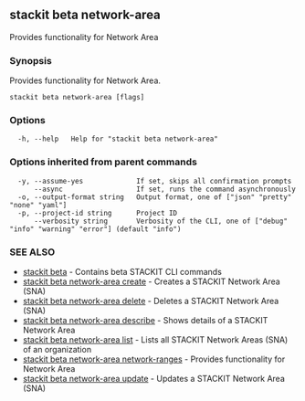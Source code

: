 ## stackit beta network-area

Provides functionality for Network Area

### Synopsis

Provides functionality for Network Area.

```
stackit beta network-area [flags]
```

### Options

```
  -h, --help   Help for "stackit beta network-area"
```

### Options inherited from parent commands

```
  -y, --assume-yes             If set, skips all confirmation prompts
      --async                  If set, runs the command asynchronously
  -o, --output-format string   Output format, one of ["json" "pretty" "none" "yaml"]
  -p, --project-id string      Project ID
      --verbosity string       Verbosity of the CLI, one of ["debug" "info" "warning" "error"] (default "info")
```

### SEE ALSO

* [stackit beta](./stackit_beta.md)	 - Contains beta STACKIT CLI commands
* [stackit beta network-area create](./stackit_beta_network-area_create.md)	 - Creates a STACKIT Network Area (SNA)
* [stackit beta network-area delete](./stackit_beta_network-area_delete.md)	 - Deletes a STACKIT Network Area (SNA)
* [stackit beta network-area describe](./stackit_beta_network-area_describe.md)	 - Shows details of a STACKIT Network Area
* [stackit beta network-area list](./stackit_beta_network-area_list.md)	 - Lists all STACKIT Network Areas (SNA) of an organization
* [stackit beta network-area network-ranges](./stackit_beta_network-area_network-ranges.md)	 - Provides functionality for Network Area
* [stackit beta network-area update](./stackit_beta_network-area_update.md)	 - Updates a STACKIT Network Area (SNA)

